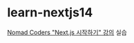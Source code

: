 # learn-nextjs14
[Nomad Coders "Next.js 시작하기" 강의](https://nomadcoders.co/nextjs-for-beginners/lobby) 실습
